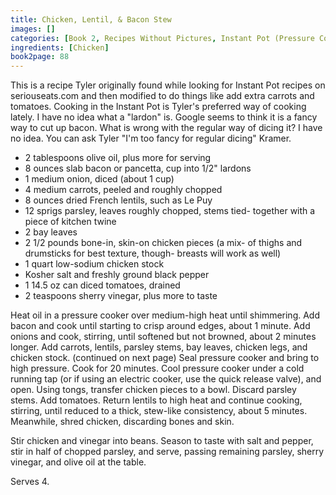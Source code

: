 ```yaml
---
title: Chicken, Lentil, & Bacon Stew
images: []
categories: [Book 2, Recipes Without Pictures, Instant Pot (Pressure Cooker) Cooking]
ingredients: [Chicken]
book2page: 88
---
```


This is a recipe Tyler originally found while looking for Instant Pot recipes on seriouseats.com and then modified to do things like add extra carrots and tomatoes. Cooking in the Instant Pot is Tyler's preferred way of cooking lately. I have no idea what a "lardon" is. Google seems to think it is a fancy way to cut up bacon. What is wrong with the regular way of dicing it? I have no idea. You can ask Tyler "I'm too fancy for regular dicing" Kramer. 

- 2 tablespoons olive oil, plus more for serving
- 8 ounces slab bacon or pancetta, cup into 1/2" lardons
- 1 medium onion, diced (about 1 cup)
- 4 medium carrots, peeled and roughly chopped
- 8 ounces dried French lentils, such as Le Puy
- 12 sprigs parsley, leaves roughly chopped, stems tied- together with a piece of kitchen twine
- 2 bay leaves
- 2 1/2 pounds bone-in, skin-on chicken pieces (a mix- of thighs and drumsticks for best texture, though- breasts will work as well)
- 1 quart low-sodium chicken stock
- Kosher salt and freshly ground black pepper
- 1 14.5 oz can diced tomatoes, drained
- 2 teaspoons sherry vinegar, plus more to taste

Heat oil in a pressure cooker over medium-high heat until shimmering. Add bacon and cook until starting to crisp around edges, about 1 minute. Add onions and cook, stirring, until softened but not browned, about 2 minutes longer. Add carrots, lentils, parsley stems, bay leaves, chicken legs, and chicken stock. 
(continued on next page)
Seal pressure cooker and bring to high pressure. Cook for 20 minutes. Cool pressure cooker under a cold running tap (or if using an electric cooker, use the quick release valve), and open. Using tongs, transfer chicken pieces to a bowl. Discard parsley stems. Add tomatoes. Return lentils to high heat and continue cooking, stirring, until reduced to a thick, stew-like consistency, about 5 minutes. Meanwhile, shred chicken, discarding bones and skin. 

Stir chicken and vinegar into beans. Season to taste with salt and pepper, stir in half of chopped parsley, and serve, passing remaining parsley, sherry vinegar, and olive oil at the table. 

Serves 4.